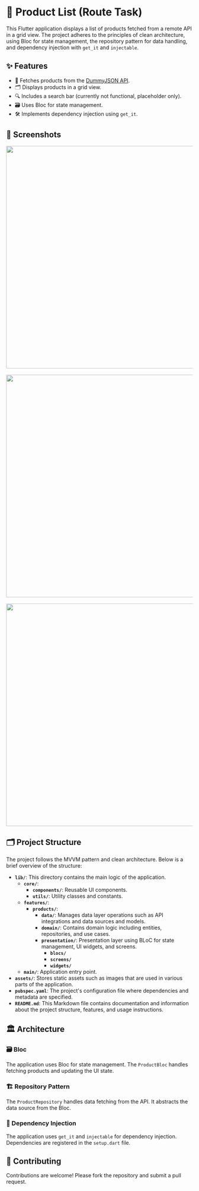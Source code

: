 # 🛒 Product List (Route Task)

This Flutter application displays a list of products fetched from a remote API in a grid view. The project adheres to the principles of clean architecture, using Bloc for state management, the repository pattern for data handling, and dependency injection with `get_it` and `injectable`.

## ✨ Features

- 📡 Fetches products from the [DummyJSON API](https://dummyjson.com/products).
- 🗂️ Displays products in a grid view.
- 🔍 Includes a search bar (currently not functional, placeholder only).
- 🗃️ Uses Bloc for state management.
- 🛠️ Implements dependency injection using `get_it`.

## 📸 Screenshots

<img src="https://github.com/Mariam-Elkhelawy/route_task/blob/master/assets/screens/product.png" height="600"> &emsp; <img src="https://github.com/Mariam-Elkhelawy/route_task/blob/master/assets/screens/loading.png"  height="600"> &emsp; <img src="https://github.com/Mariam-Elkhelawy/route_task/blob/master/assets/screens/error.png" height="600">  
## 🗂️ Project Structure

The project follows the MVVM pattern and clean architecture. Below is a brief overview of the structure:
- **`lib/`**: This directory contains the main logic of the application.
  - **`core/`**: 
    - **`components/`**: Reusable UI components.
    - **`utils/`**: Utility classes and constants.
  - **`features/`**:
    - **`products/`**: 
       - **`data/`**: Manages data layer operations such as API integrations and data sources and models.
       - **`domain/`**: Contains domain logic including entities, repositories, and use cases.
       - **`presentation/`**: Presentation layer using BLoC for state management, UI widgets, and screens.
          - **`blocs/`**
          - **`screens/`**
          - **`widgets/`**     
  - **`main/`**: Application entry point.
- **`assets/`**: Stores static assets such as images that are used in various parts of the application.
- **`pubspec.yaml`**: The project's configuration file where dependencies and metadata are specified.
- **`README.md`**: This Markdown file contains documentation and information about the project structure, features, and usage instructions.

## 🏛️ Architecture
### 🗃️ Bloc
The application uses Bloc for state management. The `ProductBloc` handles fetching products and updating the UI state.
### 🏗️ Repository Pattern
The `ProductRepository` handles data fetching from the API. It abstracts the data source from the Bloc.
### 🔌 Dependency Injection
The application uses `get_it` and `injectable` for dependency injection. Dependencies are registered in the `setup.dart` file.


## 🤝 Contributing 

Contributions are welcome! Please fork the repository and submit a pull request.

